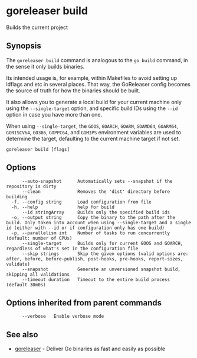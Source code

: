 # goreleaser build

Builds the current project

## Synopsis

The `goreleaser build` command is analogous to the `go build` command, in the sense it only builds binaries.

Its intended usage is, for example, within Makefiles to avoid setting up ldflags and etc in several places. That way, the GoReleaser config becomes the source of truth for how the binaries should be built.

It also allows you to generate a local build for your current machine only using the `--single-target` option, and specific build IDs using the `--id` option in case you have more than one.

When using `--single-target`, the `GOOS`, `GOARCH`, `GOARM`, `GOAMD64`, `GOARM64`, `GORISCV64`, `GO386`, `GOPPC64`, and `GOMIPS` environment variables are used to determine the target, defaulting to the current machine target if not set.


```
goreleaser build [flags]
```

## Options

```
      --auto-snapshot      Automatically sets --snapshot if the repository is dirty
      --clean              Removes the 'dist' directory before building
  -f, --config string      Load configuration from file
  -h, --help               help for build
      --id stringArray     Builds only the specified build ids
  -o, --output string      Copy the binary to the path after the build. Only taken into account when using --single-target and a single id (either with --id or if configuration only has one build)
  -p, --parallelism int    Number of tasks to run concurrently (default: number of CPUs)
      --single-target      Builds only for current GOOS and GOARCH, regardless of what's set in the configuration file
      --skip strings       Skip the given options (valid options are: after, before, before-publish, post-hooks, pre-hooks, report-sizes, validate)
      --snapshot           Generate an unversioned snapshot build, skipping all validations
      --timeout duration   Timeout to the entire build process (default 30m0s)
```

## Options inherited from parent commands

```
      --verbose   Enable verbose mode
```

## See also

* [goreleaser](goreleaser.md)	 - Deliver Go binaries as fast and easily as possible

